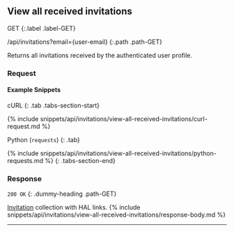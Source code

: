 ## View all received invitations

GET
{:.label .label-GET}

/api/invitations?email={user-email}
{:.path .path-GET}

Returns all invitations received by the authenticated user profile.

### Request
#### Example Snippets
cURL
{: .tab .tabs-section-start}

{% include snippets/api/invitations/view-all-received-invitations/curl-request.md %}

Python (`requests`)
{: .tab}

{% include snippets/api/invitations/view-all-received-invitations/python-requests.md %}
{: .tabs-section-end}

### Response
`200 OK`
{: .dummy-heading .path-GET}

[Invitation](#invitation) collection with HAL links.
{% include snippets/api/invitations/view-all-received-invitations/response-body.md %}

---
